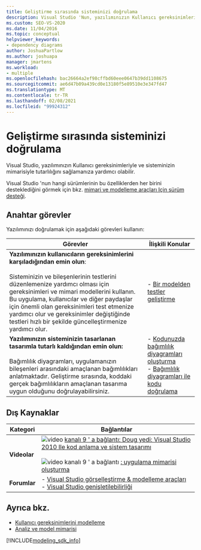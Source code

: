 ```yaml
---
title: Geliştirme sırasında sisteminizi doğrulama
description: Visual Studio 'Nun, yazılımınızın Kullanıcı gereksinimleriyle ve sisteminizin mimarisiyle tutarlı kalmasına nasıl yardımcı olabileceğini öğrenin.
ms.custom: SEO-VS-2020
ms.date: 11/04/2016
ms.topic: conceptual
helpviewer_keywords:
- dependency diagrams
author: JoshuaPartlow
ms.author: joshuapa
manager: jmartens
ms.workload:
- multiple
ms.openlocfilehash: bac26664a2ef98cffbd60eee0647b39dd1108675
ms.sourcegitcommit: ae6d47b09a439cd0e13180f5e89510e3e347fd47
ms.translationtype: MT
ms.contentlocale: tr-TR
ms.lasthandoff: 02/08/2021
ms.locfileid: "99924312"
---
```

# <a name="validate-your-system-during-development"></a>Geliştirme sırasında sisteminizi doğrulama

Visual Studio, yazılımınızın Kullanıcı gereksinimleriyle ve sisteminizin mimarisiyle tutarlılığını sağlamanıza yardımcı olabilir.

Visual Studio 'nun hangi sürümlerinin bu özelliklerden her birini desteklediğini görmek için bkz. [mimari ve modelleme araçları Için sürüm desteği](../modeling/what-s-new-for-design-in-visual-studio.md#VersionSupport).

## <a name="key-tasks"></a>Anahtar görevler

Yazılımınızı doğrulamak için aşağıdaki görevleri kullanın:

|**Görevler**|**İlişkili Konular**|
|-|-|
|**Yazılımınızın kullanıcıların gereksinimlerini karşıladığından emin olun**:<br /><br />Sisteminizin ve bileşenlerinin testlerini düzenlemenize yardımcı olması için gereksinimleri ve mimari modellerini kullanın. Bu uygulama, kullanıcılar ve diğer paydaşlar için önemli olan gereksinimleri test etmenize yardımcı olur ve gereksinimler değiştiğinde testleri hızlı bir şekilde güncelleştirmenize yardımcı olur.|- [Bir modelden testler geliştirme](../modeling/develop-tests-from-a-model.md)|
|**Yazılımınızın sisteminizin tasarlanan tasarımla tutarlı kaldığından emin olun:**<br /><br />Bağımlılık diyagramları, uygulamanızın bileşenleri arasındaki amaçlanan bağımlılıkları anlatmaktadır. Geliştirme sırasında, koddaki gerçek bağımlılıkların amaçlanan tasarıma uygun olduğunu doğrulayabilirsiniz.|- [Kodunuzda bağımlılık diyagramları oluşturma](../modeling/create-layer-diagrams-from-your-code.md)<br />- [Bağımlılık diyagramları ile kodu doğrulama](../modeling/validate-code-with-layer-diagrams.md)|

## <a name="external-resources"></a>Dış Kaynaklar

|**Kategori**|**Bağlantılar**|
|-|-|
|**Videolar**|![video ](../data-tools/media/playvideo.gif) [kanalı 9 ' a bağlantı: Doug yedi: Visual Studio 2010 Ile kod anlama ve sistem tasarımı](https://channel9.msdn.com/shows/VS2010Launch/Doug-Seven-Code-Understanding-and-Systems-Design-with-Visual-Studio-2010)<br /><br /> ![video kanalı 9 ' a bağlantı ](../data-tools/media/playvideo.gif) [: uygulama mimarisi oluşturma](https://channel9.msdn.com/blogs/clinted/uml-with-vs-2010-part-5-architecting-an-application)|
|**Forumlar**|- [Visual Studio görselleştirme & modelleme araçları](https://social.msdn.microsoft.com/Forums/en-US/home?forum=vsarch)<br />- [Visual Studio genişletilebilirliği](https://social.msdn.microsoft.com/Forums/vstudio/home?forum=vsx)|

## <a name="see-also"></a>Ayrıca bkz.

- [Kullanıcı gereksinimlerini modelleme](../modeling/model-user-requirements.md)
- [Analiz ve model mimarisi](../modeling/analyze-and-model-your-architecture.md)

[!INCLUDE[modeling_sdk_info](includes/modeling_sdk_info.md)]
